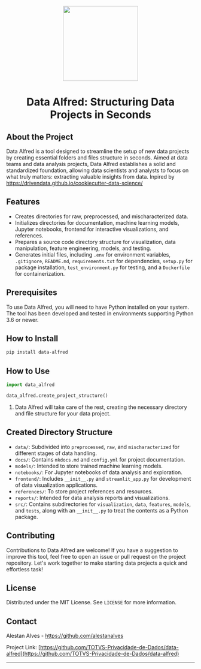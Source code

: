 

<p align="center">
  <a href="https://github.com/alestanalves/guia-ackercode">
    <img src="https://github.com/TOTVS-Privacidade-de-Dados/data-alfred/assets/48387196/4efcedd5-1bfe-4db0-8fd9-259d902c151a" width="200" height="200">
  </a>
  <h1 align="center">Data Alfred: Structuring Data Projects in Seconds</h1>
</p>

## About the Project

Data Alfred is a tool designed to streamline the setup of new data projects by creating essential folders and files structure in seconds. Aimed at data teams and data analysis projects, Data Alfred establishes a solid and standardized foundation, allowing data scientists and analysts to focus on what truly matters: extracting valuable insights from data. Inpired by https://drivendata.github.io/cookiecutter-data-science/

## Features

- Creates directories for raw, preprocessed, and mischaracterized data.
- Initializes directories for documentation, machine learning models, Jupyter notebooks, frontend for interactive visualizations, and references.
- Prepares a source code directory structure for visualization, data manipulation, feature engineering, models, and testing.
- Generates initial files, including `.env` for environment variables, `.gitignore`, `README.md`, `requirements.txt` for dependencies, `setup.py` for package installation, `test_environment.py` for testing, and a `Dockerfile` for containerization.

## Prerequisites

To use Data Alfred, you will need to have Python installed on your system. The tool has been developed and tested in environments supporting Python 3.6 or newer.

## How to Install

```bash
pip install data-alfred
```

## How to Use

```python
import data_alfred

data_alfred.create_project_structure()
```

1. Data Alfred will take care of the rest, creating the necessary directory and file structure for your data project.

## Created Directory Structure

- `data/`: Subdivided into `preprocessed`, `raw`, and `mischaracterized` for different stages of data handling.
- `docs/`: Contains `mkdocs.md` and `config.yml` for project documentation.
- `models/`: Intended to store trained machine learning models.
- `notebooks/`: For Jupyter notebooks of data analysis and exploration.
- `frontend/`: Includes `__init__.py` and `streamlit_app.py` for development of data visualization applications.
- `references/`: To store project references and resources.
- `reports/`: Intended for data analysis reports and visualizations.
- `src/`: Contains subdirectories for `visualization`, `data`, `features`, `models`, and `tests`, along with an `__init__.py` to treat the contents as a Python package.

## Contributing

Contributions to Data Alfred are welcome! If you have a suggestion to improve this tool, feel free to open an issue or pull request on the project repository. Let's work together to make starting data projects a quick and effortless task!

## License

Distributed under the MIT License. See `LICENSE` for more information.

## Contact

Alestan Alves - https://github.com/alestanalves

Project Link: [https://github.com/TOTVS-Privacidade-de-Dados/data-alfred](https://github.com/TOTVS-Privacidade-de-Dados/data-alfred)

---

